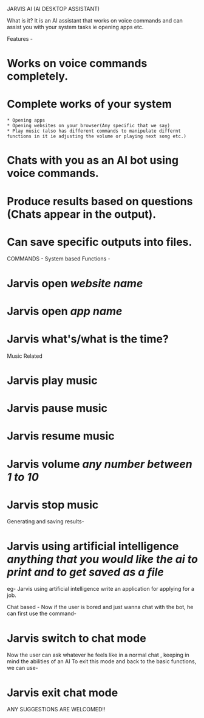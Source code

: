 JARVIS AI (AI DESKTOP ASSISTANT)

What is it?
It is an AI assistant that works on voice commands and can assist you with your system tasks ie opening apps etc.

Features - 
# Works on voice commands completely.
# Complete works of your system 
    * Opening apps
    * Opening websites on your browser(Any specific that we say)
    * Play music (also has different commands to manipulate differnt functions in it ie adjusting the volume or playing next song etc.)
# Chats with you as an AI bot using voice commands.
# Produce results based on questions (Chats appear in the output).
# Can save specific outputs into files.




COMMANDS - 
System based Functions -
# Jarvis open *website name*
# Jarvis open *app name*
# Jarvis what's/what is the time?
Music Related
# Jarvis play music
# Jarvis pause music
# Jarvis resume music
# Jarvis volume *any number between 1 to 10*
# Jarvis stop music


Generating and saving results-
# Jarvis using artificial intelligence *anything that you would like the ai to print and to get saved as a file* 
eg- Jarvis using artificial intelligence write an application for applying for a job.



Chat based - 
Now if the user is bored and just wanna chat with the bot, he can first use the command-
# Jarvis switch to chat mode

Now the user can ask whatever he feels like in a normal chat , keeping in mind the abilities of an AI
To exit this mode and back to the basic functions, we can use-
# Jarvis exit chat mode








ANY SUGGESTIONS ARE WELCOMED!!